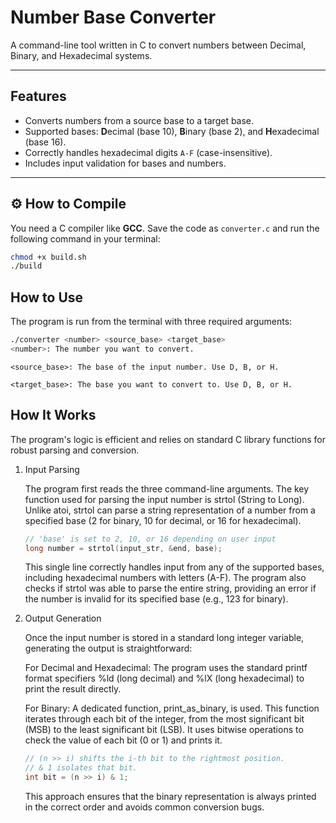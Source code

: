 # Number Base Converter

A command-line tool written in C to convert numbers between Decimal, Binary, and Hexadecimal systems.

---

## Features

* Converts numbers from a source base to a target base.
* Supported bases: **D**ecimal (base 10), **B**inary (base 2), and **H**exadecimal (base 16).
* Correctly handles hexadecimal digits `A-F` (case-insensitive).
* Includes input validation for bases and numbers.

---

## ⚙️ How to Compile

You need a C compiler like **GCC**. Save the code as `converter.c` and run the following command in your terminal:

```bash
chmod +x build.sh
./build
```

## How to Use
The program is run from the terminal with three required arguments:

```bash
./converter <number> <source_base> <target_base>
<number>: The number you want to convert.
```
```
<source_base>: The base of the input number. Use D, B, or H.
```
```
<target_base>: The base you want to convert to. Use D, B, or H.
```

## How It Works
The program's logic is efficient and relies on standard C library functions for robust parsing and conversion.

1. Input Parsing

    The program first reads the three command-line arguments. The key function used for parsing the input number is strtol (String to Long). Unlike atoi, strtol can parse a string representation of a number from a specified base (2 for binary, 10 for decimal, or 16 for hexadecimal).

    ```C
    // 'base' is set to 2, 10, or 16 depending on user input
    long number = strtol(input_str, &end, base);
    ```
    This single line correctly handles input from any of the supported bases, including hexadecimal numbers with letters (A-F). The program also checks if strtol was able to parse the entire string, providing an error if the number is invalid for its specified base (e.g., 123 for binary).

2. Output Generation

    Once the input number is stored in a standard long integer variable, generating the output is straightforward:

    For Decimal and Hexadecimal: The program uses the standard printf format specifiers %ld (long decimal) and %lX (long hexadecimal) to print the result directly.

    For Binary: A dedicated function, print_as_binary, is used. This function iterates through each bit of the integer, from the most significant bit (MSB) to the least significant bit (LSB). It uses bitwise operations to check the value of each bit (0 or 1) and prints it.

    ```c
    // (n >> i) shifts the i-th bit to the rightmost position.
    // & 1 isolates that bit.
    int bit = (n >> i) & 1;
    ```

    This approach ensures that the binary representation is always printed in the correct order and avoids common conversion bugs.

